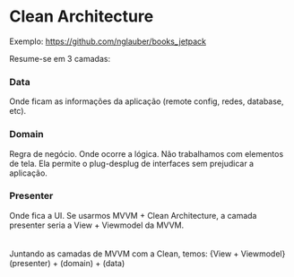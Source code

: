 # Clean Architecture

Exemplo: https://github.com/nglauber/books_jetpack

Resume-se em 3 camadas:<br>
### Data
Onde ficam as informações da aplicação (remote config, redes, database, etc).<br>

### Domain
Regra de negócio. Onde ocorre a lógica. Não trabalhamos com elementos de tela. Ela permite o plug-desplug de interfaces sem prejudicar a aplicação.<br>

### Presenter
Onde fica a UI. Se usarmos MVVM + Clean Architecture, a camada presenter seria a View + Viewmodel da MVVM.<br>
<br>
<br>
Juntando as camadas de MVVM com a Clean, temos: {View + Viewmodel}(presenter) + (domain) + (data)<br>

